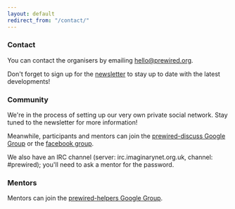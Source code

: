 ```yaml
---
layout: default
redirect_from: "/contact/"
---
```


### Contact

You can contact the organisers by emailing hello@prewired.org.

Don't forget to sign up for the [newsletter](#newsletter) to stay up to date with the latest developments!

### Community

We're in the process of setting up our very own private social network. Stay tuned to the newsletter for more information!

Meanwhile, participants and mentors can join the [prewired-discuss Google Group](https://groups.google.com/forum/#!forum/prewired-discuss) or the [facebook group](https://www.facebook.com/groups/prewired).

We also have an IRC channel (server: irc.imaginarynet.org.uk, channel: #prewired); you'll need to ask a mentor for the password.

### Mentors

Mentors can join the [prewired-helpers Google Group](https://groups.google.com/forum/#!forum/prewired-helpers).